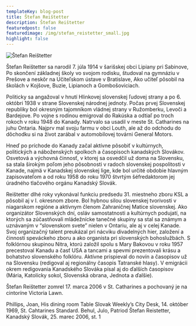```yaml
---
templateKey: blog-post
title: Štefan Reištetter
description: Štefan Reištetter
featuredpost: false
featuredimage: /img/stefan_reistetter_small.jpg
highlight: false
---
```

![Štefan Reištetter](/img/stefan_reistetter_big.jpg "Štefan Reištetter")

Štefan Reištetter sa narodil 7. júla 1914 v šarišskej obci Lipiany pri Sabinove, Po skončení základnej školy vo svojom rodisku, študoval na gymnáziu v Prešove a neskôr na Učiteľskom ústave v Bratislave, Ako učiteľ pôsobil na školách v Kojšove, Buzie, Lipianoch a Gombošoviciach.

Politicky sa angažoval v hnutí Hlinkovej slovenskej ľudovej strany a po 6. októbri 1938 v strane Slovenskej národnej jednoty. Počas prvej Slovenskej republiky bol okresným tajomníkom vládnej strany v Ružomberku, Levoči a Bardejove. Po vojne s rodinou emigroval do Rakúska a odtiaľ po troch rokoch v roku 1948 do Kanady. Natrvalo sa usadil v meste St. Catharines na juhu Ontaria. Najprv mal svoju farmu v obci Louth, ale až do odchodu do dôchodku si na život zarábal v automobilovej továrni General Motors.

Hneď po príchode do Kanady začal aktívne pôsobiť v kultúrnych, politických a náboženských spolkoch a časopisoch kanadských Slovákov. Osvetová a výchovná činnosť, v ktorej sa osvedčil už doma na Slovensku, sa stala širokým poľom jeho pôsobnosti v radoch slovenskej pospolitosti v Kanade, najmä v Kanadskej slovenskej lige, kde bol určité obdobie hlavným zapisovateľom a od roku 1958 do roku 1970 štvrtým šéfredaktorom jej úradného tlačového orgánu Kanadský Slovák.

Reištetter dlhé roky vykonával funkciu predsedu 31. miestneho zboru KSL a pôsobil aj v I. okresnom zbore. Bol hybnou silou slovenskej tvorivosti v niagarskom regióne a aktívnym členom Zahraničnej Matice slovenskej. Ako organizátor Slovenských dní, osláv samostatnosti a kultúrnych podujatí, na ktorých sa zúčastňovali mládežnícke tanečné skupiny sa stal sa známym a uznávaným v “slovenskom svete” nielen v Ontariu, ale aj v celej Kanade. Svoj organizačný talent preukázal pri nácviku divadelných hier, založení a činnosti speváckeho zboru a ako organista pri slovenských bohoslužbách. S folklórnou skupinou Nitra, ktorú založil spolu s Mary Bakovou v roku 1957 precestoval Kanadu a časť USA a tancami a spevmi prezentovali krásu a bohatstvo slovenského folklóru. Aktívne prispieval do novín a časopisov už na Slovensku (redigoval aj regionálny časopis Tatranské hlasy). V emigrácii okrem redigovania Kanadského Slováka písal aj do ďalších časopisov (Mária, Katolícky sokol, Slovenská obrana, Jednota a ďalšie).

Štefan Reištetter zomrel 17. marca 2006 v St. Catharines a pochovaný je na cintoríne Victoria Lawn.

Phillips, Joan, His dining room Table Slovak Weekly’s City Desk, 14. október 1969, St. Cahtarines Standard.
Behul, Julo, Patriod Štefan Reistetter, Kanadský Slovák, 25. marec 2006, st. 1